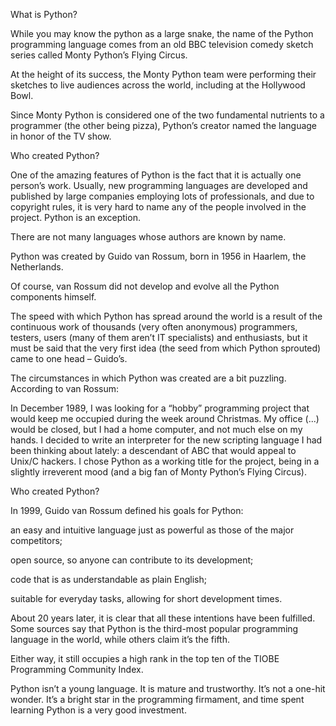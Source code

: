 What is Python?

While you may know the python as a large snake, the name of the Python programming language comes from an old BBC television comedy sketch series called Monty Python’s Flying Circus.

At the height of its success, the Monty Python team were performing their sketches to live audiences across the world, including at the Hollywood Bowl.

Since Monty Python is considered one of the two fundamental nutrients to a programmer (the other being pizza), Python’s creator named the language in honor of the TV show.

Who created Python?


One of the amazing features of Python is the fact that it is actually one person’s work. Usually, new programming languages are developed and published by large companies employing lots of professionals, and due to copyright rules, it is very hard to name any of the people involved in the project. Python is an exception.

There are not many languages whose authors are known by name.

Python was created by Guido van Rossum, born in 1956 in Haarlem, the Netherlands.

Of course, van Rossum did not develop and evolve all the Python components himself.

The speed with which Python has spread around the world is a result of the continuous work of thousands (very often anonymous) programmers, testers, users (many of them aren’t IT specialists) and enthusiasts, but it must be said that the very first idea (the seed from which Python sprouted) came to one head – Guido’s.


The circumstances in which Python was created are a bit puzzling. According to van Rossum:

In December 1989, I was looking for a “hobby” programming project that would keep me occupied during the week around Christmas. My office (...) would be closed, but I had a home computer, and not much else on my hands. I decided to write an interpreter for the new scripting language I had been thinking about lately: a descendant of ABC that would appeal to Unix/C hackers. I chose Python as a working title for the project, being in a slightly irreverent mood (and a big fan of Monty Python’s Flying Circus).

Who created Python?


In 1999, Guido van Rossum defined his goals for Python:

an easy and intuitive language just as powerful as those of the major competitors;

open source, so anyone can contribute to its development;

code that is as understandable as plain English;

suitable for everyday tasks, allowing for short development times.


About 20 years later, it is clear that all these intentions have been fulfilled. Some sources say that Python is the third-most popular programming language in the world, while others claim it’s the fifth.

Either way, it still occupies a high rank in the top ten of the TIOBE Programming Community Index.

Python isn’t a young language. It is mature and trustworthy. It’s not a one-hit wonder. It’s a bright star in the programming firmament, and time spent learning Python is a very good investment.
